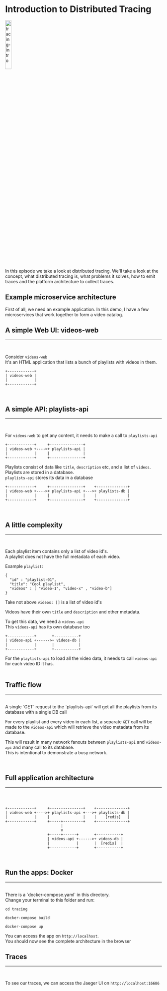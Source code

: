 # Introduction to Distributed Tracing

<a href="https://youtu.be/idDu_jXqf4E" title="tracing-intro"><img src="https://i.ytimg.com/vi/idDu_jXqf4E/hqdefault.jpg" width="20%" alt="tracing-intro" /></a> 

In this episode we take a look at distributed tracing.
We'll take a look at the concept, what distributed tracing is, what problems it solves, how to emit traces and the platform architecture to collect traces.

## Example microservice architecture

First of all, we need an example application. 
In this demo, I have a few microservices that work together to form a video catalog.

## A simple Web UI: videos-web
<hr/>
<br/>

Consider `videos-web` <br/>
It's an HTML application that lists a bunch of playlists with videos in them.

```
+------------+
| videos-web |
|            |
+------------+
```
<br/>

## A simple API: playlists-api
<hr/>
<br/>

For `videos-web` to get any content, it needs to make a call to `playlists-api`

```
+------------+     +---------------+
| videos-web +---->+ playlists-api |
|            |     |               |
+------------+     +---------------+

```

Playlists consist of data like `title`, `description` etc, and a list of `videos`. <br/>
Playlists are stored in a database. <br/>
`playlists-api` stores its data in a database

```
+------------+     +---------------+    +--------------+
| videos-web +---->+ playlists-api +--->+ playlists-db |
|            |     |               |    |              |
+------------+     +---------------+    +--------------+

```

<br/>

## A little complexity
<hr/>
<br/>

Each playlist item contains only a list of video id's. <br/>
A playlist does not have the full metadata of each video. <br/>

Example `playlist`:
```
{
  "id" : "playlist-01",
  "title": "Cool playlist",
  "videos" : [ "video-1", "video-x" , "video-b"]
}
```
Take not above `videos: []` is a list of video id's <br/>

Videos have their own `title` and `description` and other metadata. <br/>

To get this data, we need a `videos-api` <br/>
This `videos-api` has its own database too <br/>

```
+------------+       +-----------+
| videos-api +------>+ videos-db |
|            |       |           |
+------------+       +-----------+
```

For the `playlists-api` to load all the video data, it needs to call `videos-api` for each video ID it has.<br/>
<br/>

## Traffic flow
<hr/>
<br/>
A single `GET` request to the `playlists-api` will get all the playlists 
from its database with a single DB call <br/>

For every playlist and every video in each list, a separate `GET` call will be made to the `videos-api` which will
retrieve the video metadata from its database. <br/>

This will result in many network fanouts between `playlists-api` and `videos-api` and many call to its database. <br/>
This is intentional to demonstrate a busy network.

<br/>

## Full application architecture
<hr/>
<br/>

```

+------------+     +---------------+    +--------------+
| videos-web +---->+ playlists-api +--->+ playlists-db |
|            |     |               |    |    [redis]   |
+------------+     +-----+---------+    +--------------+
                         |
                         v
                   +-----+------+       +-----------+
                   | videos-api +------>+ videos-db |
                   |            |       |  [redis]  |
                   +------------+       +-----------+

```
<br/>

## Run the apps: Docker
<hr/>
<br/>
There is a `docker-compose.yaml`  in this directory. <br/>
Change your terminal to this folder and run:

```
cd tracing

docker-compose build

docker-compose up

```

You can access the app on `http://localhost`. <br/> 
You should now see the complete architecture in the browser 
<br/>

## Traces

<hr/>
<br/>

To see our traces, we can access the Jaeger UI on `http://localhost:16686`